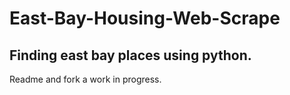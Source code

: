 # East-Bay-Housing-Web-Scrape
## Finding east bay places using python.

Readme and fork a work in progress.
